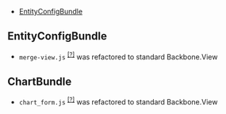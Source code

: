- [EntityConfigBundle](#entityconfigbundle)

EntityConfigBundle
--------
* `merge-view.js` <sup>[[?]](https://github.com/oroinc/platform/blob/2.4/src/Oro/Bundle/EntityMergeBundle/Resources/public/js/merge-view.js)</sup> was refactored to standard Backbone.View

ChartBundle
--------
* `chart_form.js` <sup>[[?]](https://github.com/oroinc/platform/blob/2.4/src/Oro/Bundle/ChartBundle/Resources/public/js/chart_form.js)</sup> was refactored to standard Backbone.View
